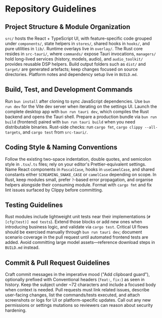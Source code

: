 # Repository Guidelines

## Project Structure & Module Organization
`src/` hosts the React + TypeScript UI, with feature-specific code grouped under `components/`, state helpers in `stores/`, shared hooks in `hooks/`, and pure utilities in `lib/`. Runtime overlays live in `overlay/`. The Rust core resides in `src-tauri/`, where `commands/` expose Tauri invocations, `managers/` hold long-lived services (history, models, audio), and `audio_toolkit/` provides reusable DSP helpers. Build output folders such as `dist/` and `target/` are generated artefacts; keep changes focused on source directories. Platform notes and dependency setup live in `BUILD.md`.

## Build, Test, and Development Commands
Run `bun install` after cloning to sync JavaScript dependencies. Use `bun run dev` for the Vite dev server when iterating on the settings UI. Launch the complete desktop app with `bun run tauri dev`, which compiles the Rust backend and opens the Tauri shell. Prepare a production bundle via `bun run build` (frontend) paired with `bun run tauri build` when you need distributable binaries. Rust-side checks: run `cargo fmt`, `cargo clippy --all-targets`, and `cargo test` from `src-tauri/`.

## Coding Style & Naming Conventions
Follow the existing two-space indentation, double quotes, and semicolon style in `.tsx`/`.ts` files; rely on your editor's Prettier-equivalent settings. Name React components in `PascalCase`, hooks in `useCamelCase`, and shared constants either `SCREAMING_SNAKE_CASE` or `camelCase` depending on scope. In Rust, keep modules small, prefer `?`-based error propagation, and organise helpers alongside their consuming module. Format with `cargo fmt` and fix lint issues surfaced by Clippy before committing.

## Testing Guidelines
Rust modules include lightweight unit tests near their implementations (`#[cfg(test)] mod tests`). Extend those blocks or add new ones when introducing business logic, and validate via `cargo test`. Critical UI flows should be exercised manually through `bun run tauri dev`; document scenario coverage in the pull request until automated frontend tests are added. Avoid committing large model assets—reference download steps in `BUILD.md` instead.

## Commit & Pull Request Guidelines
Craft commit messages in the imperative mood ("Add clipboard guard"), optionally prefixed with Conventional headers (`feat:`, `fix:`) as seen in history. Keep the subject under ~72 characters and include a focused body when context is needed. Pull requests must link related issues, describe user-facing changes, list the commands/tests executed, and attach screenshots or logs for UI or platform-specific updates. Call out any new permissions or settings mutations so reviewers can reason about security hardening.

